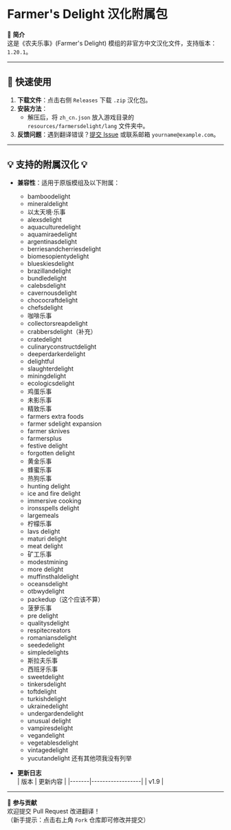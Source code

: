 # Farmer's Delight 汉化附属包

📖 **简介**  
这是《农夫乐事》(Farmer's Delight) 模组的非官方中文汉化文件，支持版本：`1.20.1`。  

---

## 🚀 快速使用
1. **下载文件**：点击右侧 `Releases` 下载 `.zip` 汉化包。  
2. **安装方法**：  
   - 解压后，将 `zh_cn.json` 放入游戏目录的 `resources/farmersdelight/lang` 文件夹中。  
3. **反馈问题**：遇到翻译错误？[提交 Issue](https://github.com/你的用户名/仓库名/issues) 或联系邮箱 `yourname@example.com`。

---

## 💡 支持的附属汉化 💡
- **兼容性**：适用于原版模组及以下附属：
  - bamboodelight
  - mineraldelight
  - 以太天境·乐事
  - alexsdelight
  - aquaculturedelight
  - aquamiraedelight
  - argentinasdelight
  - berriesandcherriesdelight
  - biomesopientydelight
  - blueskiesdelight
  - brazillandelight
  - bundledelight
  - calebsdelight
  - cavernousdelight
  - chococraftdelight
  - chefsdelight
  - 咖啡乐事
  - collectorsreapdelight
  - crabbersdelight（补充）
  - cratedelight
  - culinaryconstructdelight
  - deeperdarkerdelight
  - delightful
  - slaughterdelight
  - miningdelight
  - ecologicsdelight
  - 鸡蛋乐事
  - 未影乐事
  - 精致乐事
  - farmers extra foods
  - farmer sdelight expansion
  - farmer sknives
  - farmersplus
  - festive delight
  - forgotten delight
  - 黄金乐事
  - 蜂蜜乐事
  - 热狗乐事
  - hunting delight
  - ice and fire delight
  - immersive cooking
  - ironsspells delight
  - largemeals
  - 柠檬乐事
  - lavs delight
  - maturi delight
  - meat delight
  - 矿工乐事
  - modestmining
  - more delight
  - muffinsthaldelight
  - oceansdelight
  - otbwydelight
  - packedup（这个应该不算）
  - 菠萝乐事
  - pre delight
  - qualitysdelight
  - respitecreators
  - romaniansdelight
  - seededelight
  - simpledelights
  - 斯拉夫乐事
  - 西班牙乐事
  - sweetdelight
  - tinkersdelight
  - toftdelight
  - turkishdelight
  - ukrainedelight
  - undergardendelight
  - unusual delight
  - vampiresdelight
  - vegandelight
  - vegetablesdelight
  - vintagedelight
  - yucutandelight
   还有其他项我没有列举

  
  
- **更新日志**  
  | 版本   | 更新内容         |
  |-------|------------------|
  | v1.9  | 

---

🙌 **参与贡献**  
欢迎提交 Pull Request 改进翻译！  
（新手提示：点击右上角 `Fork` 仓库即可修改并提交）
